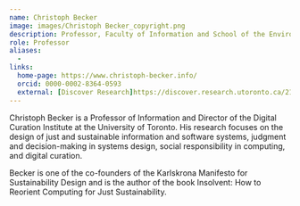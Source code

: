 ```yaml
---
name: Christoph Becker
image: images/Christoph Becker_copyright.png
description: Professor, Faculty of Information and School of the Environment
role: Professor
aliases:
  - 
links:
  home-page: https://www.christoph-becker.info/
  orcid: 0000-0002-8364-0593
  external: [Discover Research]https://discover.research.utoronto.ca/21004-christoph-becker
---
```


Christoph Becker is a Professor of Information and Director of the Digital Curation Institute at the University of Toronto. 
His research focuses on the design of just and sustainable 
information and software systems, judgment and decision-making in systems design, 
social responsibility in computing, and digital curation.

Becker is one of the co-founders of the Karlskrona Manifesto for Sustainability Design and 
is the author of the book Insolvent: How to Reorient Computing for Just Sustainability.
